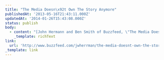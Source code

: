 ```yaml
---
title: "The Media Doesn\x92t Own The Story Anymore"
publishedAt: '2013-05-16T21:43:11.000Z'
updatedAt: '2014-01-26T15:43:08.000Z'
status: publish
body:
  - content: "[John Hermann and Ben Smith of Buzzfeed, \"The Media Doesn\x92t Own The Story Anymore\"](http://www.buzzfeed.com/jwherrman/the-media-doesnt-own-the-story-anymore):\n\n<ExtendedQuote>\n  Under the old rules, a responsible citizen passed any potential bit of news he could find on to the professionals. The professionals collected tips, corroborated them, published the ones that panned out. Reporters could protect their readers from bad information \x97 indeed, for reporters, the story was defined largely by what was kept from the public; for readers, the story was defined by the story. But now we should assume our readers and viewers see virtually everything that we see. We can no longer decide which rumors and scraps of information should be dignified with publication \x97 a sufficiently compelling scrap of information, be it a picture of a man with a black backpack or an anonymous, single-sentence Reddit post from the scene of the crime, will become news on that merit alone.\n</ExtendedQuote>\n\nInteresting change in the way the media tells the story -- less about presenting facts and more about narrative.\n"
    _template: richText
link:
  url: 'http://www.buzzfeed.com/jwherrman/the-media-doesnt-own-the-story-anymore'
_template: link
---
```


